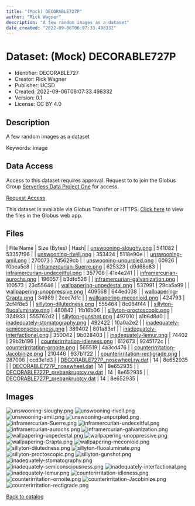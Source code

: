 ```yaml
---
title: "(Mock) DECORABLE727P"
author: "Rick Wagner"
description: "A few random images as a dataset"
date_created: "2022-09-06T06:07:33.498332"
---
```

# Dataset: (Mock) DECORABLE727P
- Identifier: DECORABLE727
- Creator: Rick Wagner
- Publisher: UCSD
- Created: 2022-09-06T06:07:33.498332
- Version: 0.1
- License: CC BY 4.0


## Description
A few random images as a dataset

Keywords: image


## Data Access
Access to this dataset requires approval. Request to to join the Globus Group [Serverless Data Project One](https://app.globus.org/groups/cf9d1f5b-3496-11ed-b941-972795fc9504) for access.

[Request Access](https://app.globus.org/groups/cf9d1f5b-3496-11ed-b941-972795fc9504/join)

This dataset is available via Globus Transfer or HTTPS.
[Click here](https://app.globus.org/file-manager?origin_id=527fe9c0-5782-4a2a-a097-ea2f06fe68ab&origin_path=/restricted/DECORABLE727/) to view the files in the Globus web app.


## Files

| File Name | Size (Bytes) | Hash|
| [unswooning-sloughy.png](https://g-079c7d.ca528.03c0.data.globus.org/restricted/DECORABLE727/unswooning-sloughy.png) | 541082 | 53357f96 |
| [unswooning-rivell.png](https://g-079c7d.ca528.03c0.data.globus.org/restricted/DECORABLE727/unswooning-rivell.png) | 353424 | 5118e90e |
| [unswooning-amil.png](https://g-079c7d.ca528.03c0.data.globus.org/restricted/DECORABLE727/unswooning-amil.png) | 270073 | 7d5629cb |
| [unswooning-unpurpled.png](https://g-079c7d.ca528.03c0.data.globus.org/restricted/DECORABLE727/unswooning-unpurpled.png) | 60926 | f0bea5c8 |
| [inframercurian-Suerre.png](https://g-079c7d.ca528.03c0.data.globus.org/restricted/DECORABLE727/inframercurian-Suerre.png) | 625323 | d9d68e83 |
| [inframercurian-undeceitful.png](https://g-079c7d.ca528.03c0.data.globus.org/restricted/DECORABLE727/inframercurian-undeceitful.png) | 357708 | 41e4e241 |
| [inframercurian-aurochs.png](https://g-079c7d.ca528.03c0.data.globus.org/restricted/DECORABLE727/inframercurian-aurochs.png) | 196057 | b3dfd526 |
| [inframercurian-galvanization.png](https://g-079c7d.ca528.03c0.data.globus.org/restricted/DECORABLE727/inframercurian-galvanization.png) | 100573 | 23d55646 |
| [wallpapering-unpedestal.png](https://g-079c7d.ca528.03c0.data.globus.org/restricted/DECORABLE727/wallpapering-unpedestal.png) | 537991 | 29ca5a99 |
| [wallpapering-unoppressive.png](https://g-079c7d.ca528.03c0.data.globus.org/restricted/DECORABLE727/wallpapering-unoppressive.png) | 409568 | 644ed038 |
| [wallpapering-Grapta.png](https://g-079c7d.ca528.03c0.data.globus.org/restricted/DECORABLE727/wallpapering-Grapta.png) | 34989 | 2cec7dfc |
| [wallpapering-meconioid.png](https://g-079c7d.ca528.03c0.data.globus.org/restricted/DECORABLE727/wallpapering-meconioid.png) | 424793 | 2cf4f8e5 |
| [sillyton-dilutedness.png](https://g-079c7d.ca528.03c0.data.globus.org/restricted/DECORABLE727/sillyton-dilutedness.png) | 555464 | 8c084f44 |
| [sillyton-fluoaluminate.png](https://g-079c7d.ca528.03c0.data.globus.org/restricted/DECORABLE727/sillyton-fluoaluminate.png) | 480842 | 1fb16b06 |
| [sillyton-proctoscopic.png](https://g-079c7d.ca528.03c0.data.globus.org/restricted/DECORABLE727/sillyton-proctoscopic.png) | 324933 | 555762d2 |
| [sillyton-gunshot.png](https://g-079c7d.ca528.03c0.data.globus.org/restricted/DECORABLE727/sillyton-gunshot.png) | 497010 | a1b6d8d0 |
| [inadequately-stomatography.png](https://g-079c7d.ca528.03c0.data.globus.org/restricted/DECORABLE727/inadequately-stomatography.png) | 492422 | 10a0a2e2 |
| [inadequately-semiconsciousness.png](https://g-079c7d.ca528.03c0.data.globus.org/restricted/DECORABLE727/inadequately-semiconsciousness.png) | 389402 | 801a83ef |
| [inadequately-interfactional.png](https://g-079c7d.ca528.03c0.data.globus.org/restricted/DECORABLE727/inadequately-interfactional.png) | 350042 | 9b028403 |
| [inadequately-lemur.png](https://g-079c7d.ca528.03c0.data.globus.org/restricted/DECORABLE727/inadequately-lemur.png) | 74402 | 29b2b196 |
| [counterirritation-idleness.png](https://g-079c7d.ca528.03c0.data.globus.org/restricted/DECORABLE727/counterirritation-idleness.png) | 612673 | 9245172c |
| [counterirritation-ornoite.png](https://g-079c7d.ca528.03c0.data.globus.org/restricted/DECORABLE727/counterirritation-ornoite.png) | 565519 | 4a3cd476 |
| [counterirritation-Jacobinize.png](https://g-079c7d.ca528.03c0.data.globus.org/restricted/DECORABLE727/counterirritation-Jacobinize.png) | 210446 | 937b1f22 |
| [counterirritation-rectigrade.png](https://g-079c7d.ca528.03c0.data.globus.org/restricted/DECORABLE727/counterirritation-rectigrade.png) | 287006 | ccd3e1d3 |
| [DECORABLE727P_nosewheel.rw.dat](https://g-079c7d.ca528.03c0.data.globus.org/restricted/DECORABLE727/DECORABLE727P_nosewheel.rw.dat) | 14 | 8e652935 |
| [DECORABLE727P_nosewheel.dat](https://g-079c7d.ca528.03c0.data.globus.org/restricted/DECORABLE727/DECORABLE727P_nosewheel.dat) | 14 | 8e652935 |
| [DECORABLE727P_prebankruptcy.rw.dat](https://g-079c7d.ca528.03c0.data.globus.org/restricted/DECORABLE727/DECORABLE727P_prebankruptcy.rw.dat) | 14 | 8e652935 |
| [DECORABLE727P_prebankruptcy.dat](https://g-079c7d.ca528.03c0.data.globus.org/restricted/DECORABLE727/DECORABLE727P_prebankruptcy.dat) | 14 | 8e652935 |


## Images
![unswooning-sloughy.png](https://g-079c7d.ca528.03c0.data.globus.org/restricted/DECORABLE727/unswooning-sloughy.png) ![unswooning-rivell.png](https://g-079c7d.ca528.03c0.data.globus.org/restricted/DECORABLE727/unswooning-rivell.png) ![unswooning-amil.png](https://g-079c7d.ca528.03c0.data.globus.org/restricted/DECORABLE727/unswooning-amil.png) ![unswooning-unpurpled.png](https://g-079c7d.ca528.03c0.data.globus.org/restricted/DECORABLE727/unswooning-unpurpled.png) ![inframercurian-Suerre.png](https://g-079c7d.ca528.03c0.data.globus.org/restricted/DECORABLE727/inframercurian-Suerre.png) ![inframercurian-undeceitful.png](https://g-079c7d.ca528.03c0.data.globus.org/restricted/DECORABLE727/inframercurian-undeceitful.png) ![inframercurian-aurochs.png](https://g-079c7d.ca528.03c0.data.globus.org/restricted/DECORABLE727/inframercurian-aurochs.png) ![inframercurian-galvanization.png](https://g-079c7d.ca528.03c0.data.globus.org/restricted/DECORABLE727/inframercurian-galvanization.png) ![wallpapering-unpedestal.png](https://g-079c7d.ca528.03c0.data.globus.org/restricted/DECORABLE727/wallpapering-unpedestal.png) ![wallpapering-unoppressive.png](https://g-079c7d.ca528.03c0.data.globus.org/restricted/DECORABLE727/wallpapering-unoppressive.png) ![wallpapering-Grapta.png](https://g-079c7d.ca528.03c0.data.globus.org/restricted/DECORABLE727/wallpapering-Grapta.png) ![wallpapering-meconioid.png](https://g-079c7d.ca528.03c0.data.globus.org/restricted/DECORABLE727/wallpapering-meconioid.png) ![sillyton-dilutedness.png](https://g-079c7d.ca528.03c0.data.globus.org/restricted/DECORABLE727/sillyton-dilutedness.png) ![sillyton-fluoaluminate.png](https://g-079c7d.ca528.03c0.data.globus.org/restricted/DECORABLE727/sillyton-fluoaluminate.png) ![sillyton-proctoscopic.png](https://g-079c7d.ca528.03c0.data.globus.org/restricted/DECORABLE727/sillyton-proctoscopic.png) ![sillyton-gunshot.png](https://g-079c7d.ca528.03c0.data.globus.org/restricted/DECORABLE727/sillyton-gunshot.png) ![inadequately-stomatography.png](https://g-079c7d.ca528.03c0.data.globus.org/restricted/DECORABLE727/inadequately-stomatography.png) ![inadequately-semiconsciousness.png](https://g-079c7d.ca528.03c0.data.globus.org/restricted/DECORABLE727/inadequately-semiconsciousness.png) ![inadequately-interfactional.png](https://g-079c7d.ca528.03c0.data.globus.org/restricted/DECORABLE727/inadequately-interfactional.png) ![inadequately-lemur.png](https://g-079c7d.ca528.03c0.data.globus.org/restricted/DECORABLE727/inadequately-lemur.png) ![counterirritation-idleness.png](https://g-079c7d.ca528.03c0.data.globus.org/restricted/DECORABLE727/counterirritation-idleness.png) ![counterirritation-ornoite.png](https://g-079c7d.ca528.03c0.data.globus.org/restricted/DECORABLE727/counterirritation-ornoite.png) ![counterirritation-Jacobinize.png](https://g-079c7d.ca528.03c0.data.globus.org/restricted/DECORABLE727/counterirritation-Jacobinize.png) ![counterirritation-rectigrade.png](https://g-079c7d.ca528.03c0.data.globus.org/restricted/DECORABLE727/counterirritation-rectigrade.png) 

[Back to catalog](../#datasets)

